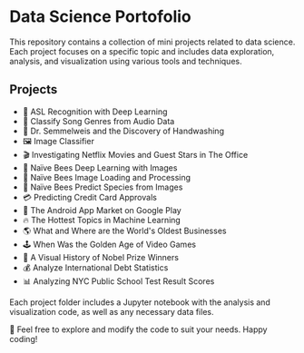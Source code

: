 # Data Science Portofolio

This repository contains a collection of mini projects related to data science. Each project focuses on a specific topic and includes data exploration, analysis, and visualization using various tools and techniques.

## Projects

* 🤟 ASL Recognition with Deep Learning
* 🎵 Classify Song Genres from Audio Data
* 🧼 Dr. Semmelweis and the Discovery of Handwashing
* 🖼️ Image Classifier
* 🎬 Investigating Netflix Movies and Guest Stars in The Office
* 🐝 Naïve Bees Deep Learning with Images
* 🌼 Naïve Bees Image Loading and Processing
* 🐝 Naïve Bees Predict Species from Images
* 💳 Predicting Credit Card Approvals
* 📱 The Android App Market on Google Play
* 🔥 The Hottest Topics in Machine Learning
* 🌎 What and Where are the World's Oldest Businesses
* 🕹️ When Was the Golden Age of Video Games
* 🏅 A Visual History of Nobel Prize Winners
* 💰 Analyze International Debt Statistics
* 📊 Analyzing NYC Public School Test Result Scores

Each project folder includes a Jupyter notebook with the analysis and visualization code, as well as any necessary data files.

🚀 Feel free to explore and modify the code to suit your needs. Happy coding!
